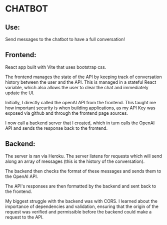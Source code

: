 # CHATBOT

## Use:
Send messages to the chatbot to have a full conversation!

## Frontend:
React app built with Vite that uses bootstrap css.

The frontend manages the state of the API by keeping track of conversation history between the user and the API. This is managed in a stateful React variable, which also allows the user to clear the chat and immediately update the UI.

Initially, I directly called the openAI API from the frontend. This taught me how important security is when building applications, as my API Key was exposed via github and through the frontend page sources.

I now call a backend server that I created, which in turn calls the OpenAI API and sends the response back to the frontend.

## Backend:
The server is ran via Heroku. The server listens for requests which will send along an array of messages (this is the history of the conversation). 

The backend then checks the format of these messages and sends them to the OpenAI API. 

The API's responses are then formatted by the backend and sent back to the frontend.

My biggest struggle with the backend was with CORS. I learned about the importance of dependencies and validation, ensuring that the origin of the request was verified and permissible before the backend could make a request to the API.
